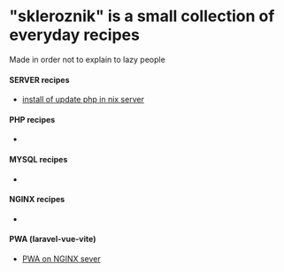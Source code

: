 # "skleroznik" is a small collection of everyday recipes

Made in order not to explain to lazy people

#### SERVER recipes

- [install of update php in nix server](server/php-fpm.md)

#### PHP recipes

- 

#### MYSQL recipes

- 

#### NGINX recipes

- 

#### PWA (laravel-vue-vite)

- [PWA on NGINX sever](PWA-laravel/index.md)

